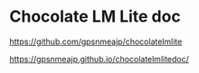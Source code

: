 # Chocolate LM Lite doc

https://github.com/gpsnmeajp/chocolatelmlite

https://gpsnmeajp.github.io/chocolatelmlitedoc/